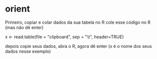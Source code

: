 # orient

Primeiro, copiar e colar dados da sua tabela no R
cole esse código no R (mas não dê enter)

x <- read.table(file = "clipboard", sep = "\t", header=TRUE)

depois copie seus dados, abra o R, agora dê enter
(x é o nome dos seus dados nesse exemplo)
